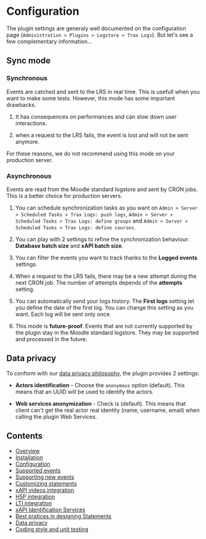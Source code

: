 # Configuration

The plugin settings are generaly well documented on the configuration page (`Administration > Plugins > Logstore > Trax Logs`). But let's see a few complementary information...


## Sync mode

### Synchronous

Events are catched and sent to the LRS in real time. This is usefull when you want to make some tests. However, this mode has some important drawbacks. 

1. It has consequences on performances and can slow down user interactions. 

2. when a request to the LRS fails, the event is lost and will not be sent anymore. 

For these reasons, we do not recommend using this mode on your production server.


### Asynchronous

Events are read from the Moodle standard logstore and sent by CRON jobs. This is a better choice for production servers.

1. You can schedule synchronization tasks as you want on `Admin > Server > Scheduled Tasks > Trax Logs: push logs`, `Admin > Server > Scheduled Tasks > Trax Logs: define groups` and `Admin > Server > Scheduled Tasks > Trax Logs: define courses`.

2. You can play with 2 settings to refine the synchronization behaviour: **Database batch size** and **xAPI batch size**.

3. You can filter the events you want to track thanks to the **Logged events** settings.

4. When a request to the LRS fails, there may be a new attempt during the next CRON job. The number of attempts depends of the **attempts** setting.

5. You can automatically send your logs history. The **First logs** setting let you define the date of the first log. You can change this setting as you want. Each log will be sent only once.

6. This mode is **future-proof**. Events that are not currently supported by the plugin stay in the Moodle standard logstore. They may be supported and processed in the future.


## Data privacy

To conform with our [data privacy philosophy](privacy.md), the plugin provides 2 settings:

- **Actors identification** - Choose the `anonymous` option (default). This means that an UUID will be used to identify the actors.

- **Web services anonymization** - Check is (default). This means that client can't get the real actor real identity (name, username, email) when calling the plugin Web Services.


## Contents

* [Overview](../README.md)
* [Installation](install.md)
* [Configuration](config.md)
* [Supported events](events.md)
* [Supporting new events](extend.md)
* [Customizing statements](custom.md)
* [xAPI videos integration](vid.md)
* [H5P integration](h5p.md)
* [LTI integration](lti.md)
* [xAPI Identification Services](id.md)
* [Best pratices in designing Statements](best-practices.md)
* [Data privacy](privacy.md)
* [Coding style and unit testing](test.md)
